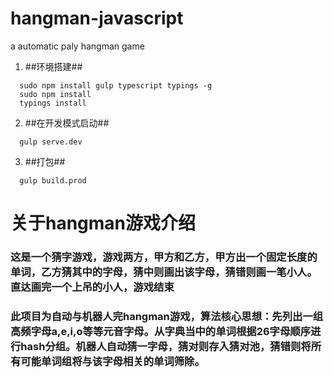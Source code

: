 # hangman-javascript
a automatic paly hangman game

1. ##环境搭建##


  ```
    sudo npm install gulp typescript typings -g
    sudo npm install
    typings install
  ```
2. ##在开发模式启动##

  ```
    gulp serve.dev
  ```
3. ##打包##


  ```
    gulp build.prod
  ```
  
# 关于hangman游戏介绍

### 这是一个猜字游戏，游戏两方，甲方和乙方，甲方出一个固定长度的单词，乙方猜其中的字母，猜中则画出该字母，猜错则画一笔小人。直达画完一个上吊的小人，游戏结束

### 此项目为自动与机器人完hangman游戏，算法核心思想：先列出一组高频字母a,e,i,o等等元音字母。从字典当中的单词根据26字母顺序进行hash分组。机器人自动猜一字母，猜对则存入猜对池，猜错则将所有可能单词组将与该字母相关的单词筛除。
